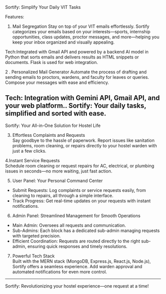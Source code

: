 Sortify: Simplify Your Daily VIT Tasks

Features:

 1. Mail Segregation
   Stay on top of your VIT emails effortlessly. Sortify categorizes your emails based on your interests—sports, internship opportunities, class updates, proctor messages, and more—helping you keep your inbox organized and visually appealing.

   Tech:Integrated with Gmail API and powered by a backend AI model in Python that sorts emails and delivers results as HTML snippets or documents. Flask is used for web integration.

 2 . Personalized Mail Generator
   Automate the process of drafting and sending emails to proctors, wardens, and faculty for leaves or queries. Compose your messages with ease and efficiency.

   Tech: Integration with Gemini API, Gmail API, and your web platform..
Sortify: Your daily tasks, simplified and sorted with ease.
---------------------------------------------------------

Sortify: Your All-in-One Solution for Hostel Life

3. Effortless Complaints and Requests  
Say goodbye to the hassle of paperwork. Report issues like sanitation problems, room cleaning, or repairs directly to your hostel warden with just a few clicks.

4.Instant Service Requests  
Schedule room cleaning or request repairs for AC, electrical, or plumbing issues in seconds—no more waiting, just fast action.

5. User Panel: Your Personal Command Center  
- Submit Requests: Log complaints or service requests easily, from cleaning to repairs, all through a simple interface.  
- Track Progress: Get real-time updates on your requests with instant notifications.

6. Admin Panel: Streamlined Management for Smooth Operations  
- Main Admin: Oversees all requests and communication.  
- Sub-Admins: Each block has a dedicated sub-admin managing requests with targeted precision.  
- Efficient Coordination: Requests are routed directly to the right sub-admin, ensuring quick responses and timely resolutions.

7. Powerful Tech Stack  
Built with the MERN stack (MongoDB, Express.js, React.js, Node.js), Sortify offers a seamless experience. Add warden approval and automated notifications for even more control.

---

Sortify: Revolutionizing your hostel experience—one request at a time!